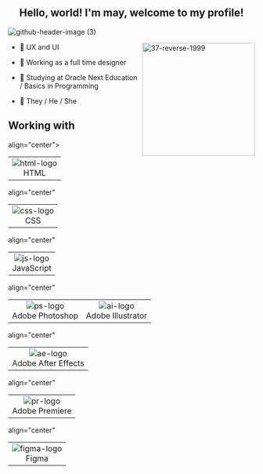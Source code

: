## <div align="center"> Hello, world! I'm may, welcome to my profile!</div>

![github-header-image (3)](header%2037-1.png)

<div>
    <img align="right" alt="37-reverse-1999" width="230" height="230" src=https://github.com/user-attachments/assets/46ebd61b-47f3-4c44-b8ef-9b76c609b036>

- 💙 UX and UI

- 📘 Working as a full time designer

- 📐 Studying at Oracle Next Education / Basics in Programming

- 🔷 They / He / She


## Working with
<table> align="center">
        <tr>
            <td align="center">
                <img style="width: 100%>; max-width: 300px;" src="https://github.com/user-attachments/assets/94413fc2-9d2c-4c12-b583-019d11e1d63a" alt="html-logo"/>
                <br>HTML
            </td>
        <table> align="center"
            <td align="center">
                <img style="width: 100%>; max-width: 300px;" src="https://github.com/user-attachments/assets/488bd74b-f0fe-460a-ac28-c14be8899782" alt="css-logo"/>
                <br>CSS
            </td>
        <table> align="center"
            <td align="center">
                <img style="width: 100%>; max-width: 300px;" src="https://github.com/user-attachments/assets/9ce07f3f-7e14-4303-884d-68040120a452" alt="js-logo"/>
                <br>JavaScript
            </td>
        <table> align="center"
            <td align="center">
                <img style="width: 100%>; max-width: 300px;" src="https://github.com/user-attachments/assets/dd424871-338f-4fca-a76b-056cc0db8ef7" alt="ps-logo"/>
                <br>Adobe Photoshop
            </td>
             <td align="center">
                <img style="width: 100%>; max-width: 300px;" src="https://github.com/user-attachments/assets/1bc2b988-1937-4a8a-a5a9-48fcd1052ec5" alt="ai-logo"/>
                <br>Adobe Illustrator
            </td>
        <table> align="center"
            <td align="center">
                <img style="width: 100%>; max-width: 300px;" src="https://github.com/user-attachments/assets/90d242bc-a9f3-4b7b-99eb-b3c571857965" alt="ae-logo"/>
                <br>Adobe After Effects
            </td>
        <table> align="center"
            <td align="center">
                <img style="width: 100%>; max-width: 300px;" src="https://github.com/user-attachments/assets/92221332-a13e-413a-90d1-c1305efc21a2" alt="pr-logo"/>
                <br>Adobe Premiere
            </td>
        <table> align="center"
            <td align="center">
                <img style="width: 100%>; max-width: 300px;" src="https://github.com/user-attachments/assets/c5b4b8e3-3206-4522-96f7-5842044502d5" alt="figma-logo"/>
                <br>Figma
            </td>
        </tr>
    </table>
